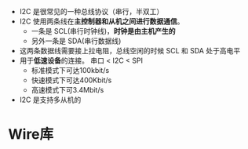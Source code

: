 -  I2C 是很常见的一种总线协议（串行，半双工）
-  I2C 使用两条线在**主控制器和从机之间进行数据通信**。
	- 一条是 SCL(串行时钟线)，**时钟是由主机产生的**
	- 另外一条是 SDA(串行数据线)
- 这两条数据线需要接上拉电阻，总线空闲的时候 SCL 和 SDA 处于高电平
- 用于**低速设备**的连接。 串口 < I2C < SPI
	- 标准模式下可达100kbit/s
	- 快速模式下可达400Kbit/s
	- 高速模式下可3.4Mbit/s
- I2C 是支持多从机的

# Wire库
